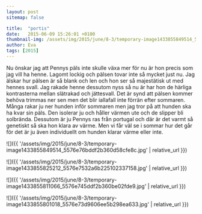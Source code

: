 ```yaml
---
layout: post
sitemap: false

title:  "portis"
date:   2015-06-09 15:26:01 +0100
thumbnail-img: /assets/img/2015/june/8-3/temporary-image1433855849514_5576e76bddf2b360d58cfe8c.jpg
author: Eva
tags: [2015]
---
```


Nu önskar jag att Pennys päls inte skulle växa mer för nu är hon precis som jag vill ha henne. Lagomt lockig och pälsen tovar inte så mycket just nu. Jag älskar hur pälsen är så blank och len och hon ser så majestätisk ut med hennes svall. Jag rakade henne dessutom nyss så nu är har hon de härliga kontrasterna mellan slätrakad och jättesvall. Det är synd att pälsen kommer behöva trimmas ner sen men det blir iallafall inte förrän efter sommaren. Många rakar ju ner hunden inför sommaren men jag tror på att hunden ska ha kvar sin päls. Den isolerar ju och håller värmen ute och de slipper bli solbrända. Dessutom är ju Pennys ras från portugal och där är det varmt så genetiskt så ska hon klara av värme. Men vi får väl se i sommar hur det går för det är ju även individuellt om hunden klarar värme eller inte.

![]({{ '/assets/img/2015/june/8-3/temporary-image1433855849514_5576e76bddf2b360d58cfe8c.jpg'  | relative_url }})

![]({{ '/assets/img/2015/june/8-3/temporary-image1433855825212_5576e7532a6b225102337158.jpg'  | relative_url }})

![]({{ '/assets/img/2015/june/8-3/temporary-image1433855811066_5576e745ddf2b360be02fde9.jpg'  | relative_url }})

![]({{ '/assets/img/2015/june/8-3/temporary-image1433855801018_5576e73d9606ee5b298ea633.jpg'  | relative_url }})

